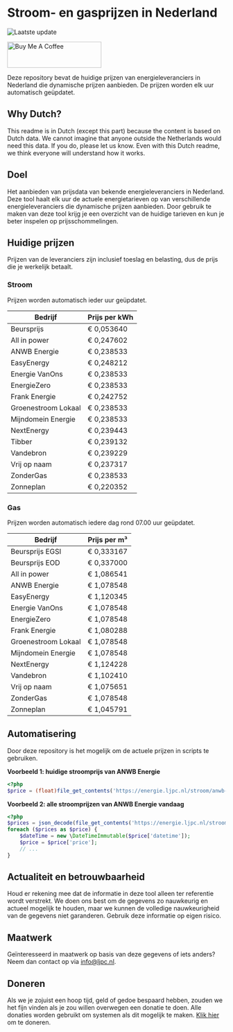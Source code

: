 # Stroom- en gasprijzen in Nederland

![Laatste update](https://img.shields.io/badge/laatste%20update-2023--07--01%2005%3A00%20CET-brightgreen)

<a href="https://www.buymeacoffee.com/Lars-" target="_blank"><img src="https://cdn.buymeacoffee.com/buttons/v2/default-orange.png" alt="Buy Me A Coffee" height="60" style="height: 60px !important;width: 217px !important;" ></a>

Deze repository bevat de huidige prijzen van energieleveranciers in Nederland die dynamische prijzen aanbieden. De prijzen worden elk uur automatisch geüpdatet.

## Why Dutch?

This readme is in Dutch (except this part) because the content is based on Dutch data. We cannot imagine that anyone outside the Netherlands would need this data. If you do, please let us know. Even with this Dutch readme, we think
everyone will understand how it works.

## Doel

Het aanbieden van prijsdata van bekende energieleveranciers in Nederland. Deze tool haalt elk uur de actuele energietarieven op van verschillende energieleveranciers die dynamische prijzen aanbieden. Door gebruik te maken van deze tool
krijg je een overzicht van de huidige tarieven en kun je beter inspelen op prijsschommelingen.

## Huidige prijzen

Prijzen van de leveranciers zijn inclusief toeslag en belasting, dus de prijs die je werkelijk betaalt.

### Stroom

Prijzen worden automatisch ieder uur geüpdatet.

 Bedrijf | Prijs per kWh 
---------|---------------
Beursprijs | € 0,053640
All in power | € 0,247602
ANWB Energie | € 0,238533
EasyEnergy | € 0,248212
Energie VanOns | € 0,238533
EnergieZero | € 0,238533
Frank Energie | € 0,242752
Groenestroom Lokaal | € 0,238533
Mijndomein Energie | € 0,238533
NextEnergy | € 0,239443
Tibber | € 0,239132
Vandebron | € 0,239229
Vrij op naam | € 0,237317
ZonderGas | € 0,238533
Zonneplan | € 0,220352


### Gas

Prijzen worden automatisch iedere dag rond 07.00 uur geüpdatet.

 Bedrijf | Prijs per m³ 
---------|--------------
Beursprijs EGSI | € 0,333167
Beursprijs EOD | € 0,337000
All in power | € 1,086541
ANWB Energie | € 1,078548
EasyEnergy | € 1,120345
Energie VanOns | € 1,078548
EnergieZero | € 1,078548
Frank Energie | € 1,080288
Groenestroom Lokaal | € 1,078548
Mijndomein Energie | € 1,078548
NextEnergy | € 1,124228
Vandebron | € 1,102410
Vrij op naam | € 1,075651
ZonderGas | € 1,078548
Zonneplan | € 1,045791


## Automatisering

Door deze repository is het mogelijk om de actuele prijzen in scripts te gebruiken.

**Voorbeeld 1: huidige stroomprijs van ANWB Energie**

```php
<?php
$price = (float)file_get_contents('https://energie.ljpc.nl/stroom/anwb-energie-nu.txt');

```

**Voorbeeld 2: alle stroomprijzen van ANWB Energie vandaag**

```php
<?php
$prices = json_decode(file_get_contents('https://energie.ljpc.nl/stroom/all-in-power-vandaag.json'),true);
foreach ($prices as $price) {
    $dateTime = new \DateTimeImmutable($price['datetime']);
    $price = $price['price'];
    // ...
}
```

## Actualiteit en betrouwbaarheid

Houd er rekening mee dat de informatie in deze tool alleen ter referentie wordt verstrekt. We doen ons best om de gegevens zo nauwkeurig en actueel mogelijk te houden, maar we kunnen de volledige nauwkeurigheid van de gegevens niet
garanderen. Gebruik deze informatie op eigen risico.

## Maatwerk

Geïnteresseerd in maatwerk op basis van deze gegevens of iets anders? Neem dan contact op
via [info@ljpc.nl](mailto:info@ljpc.nl?subject=Energie%20prijzen).

## Doneren

Als we je zojuist een hoop tijd, geld of gedoe bespaard hebben, zouden we het fijn vinden als je zou willen overwegen een
donatie te doen. Alle donaties worden gebruikt om systemen als dit mogelijk te
maken. [Klik hier](https://www.buymeacoffee.com/Lars-) om te doneren.
